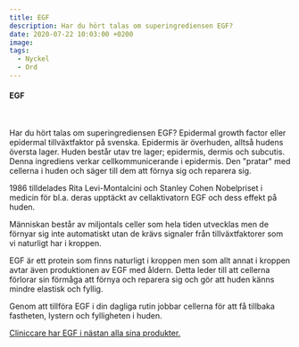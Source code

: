 ```yaml
---
title: EGF
description: Har du hört talas om superingrediensen EGF?
date: 2020-07-22 10:03:00 +0200
image:
tags:
  - Nyckel
  - Ord
---
```


#### EGF

&nbsp;

Har du hört talas om superingrediensen EGF? Epidermal growth factor eller epidermal tillväxtfaktor p&aring; svenska. Epidermis är överhuden, allts&aring; hudens översta lager. Huden best&aring;r utav tre lager; epidermis, dermis och subcutis. Denna ingrediens verkar cellkommunicerande i epidermis. Den "pratar" med cellerna i huden och säger till dem att förnya sig och reparera sig.

1986 tilldelades Rita Levi-Montalcini och Stanley Cohen Nobelpriset i medicin för bl.a. deras upptäckt av cellaktivatorn EGF och dess effekt p&aring; huden.&nbsp;

Människan best&aring;r av miljontals celler som hela tiden utvecklas men de förnyar sig inte automatiskt utan de krävs signaler fr&aring;n tillväxtfaktorer som vi naturligt har i kroppen.&nbsp;

EGF är ett protein som finns naturligt i kroppen men som allt annat i kroppen avtar även produktionen av EGF med &aring;ldern. Detta leder till att cellerna förlorar sin förm&aring;ga att förnya och reparera sig och gör att huden känns mindre elastisk och fyllig.

Genom att tillföra EGF i din dagliga rutin jobbar cellerna för att f&aring; tillbaka fastheten, lystern och fylligheten i huden.

[Cliniccare har EGF i nästan alla sina produkter.](/produkter/)

&nbsp;

&nbsp;

&nbsp;